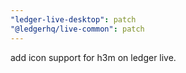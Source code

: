 ```yaml
---
"ledger-live-desktop": patch
"@ledgerhq/live-common": patch
---
```


add icon support for h3m on ledger live.
